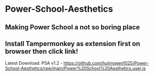 # Power-School-Aesthetics
## Making Power School a not so boring place
Install Tampermonkey as extension first on browser then click link!
-----
Latest Download:
PSA v1.2 - https://github.com/hujingwen1025/Power-School-Aesthetics/raw/main/Power%20School%20Aesthetics.user.js
